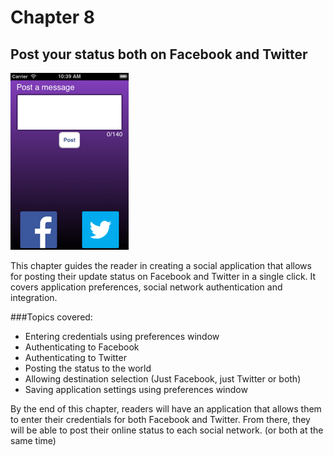 # Chapter 8
## Post your status both on Facebook and Twitter
![Screenshot](../screenshots/app08.png)

This chapter guides the reader in creating a social application that allows for posting their update status on Facebook and Twitter in a single click. It covers application preferences, social network authentication and integration.

###Topics covered:
- Entering credentials using preferences window
- Authenticating to Facebook
- Authenticating to Twitter
- Posting the status to the world
- Allowing destination selection (Just Facebook, just Twitter or both)
- Saving application settings using preferences window

By the end of this chapter, readers will have an application that allows them to enter their credentials for both Facebook and Twitter. From there, they will be able to post their online status to each social network. (or both at the same time) 
